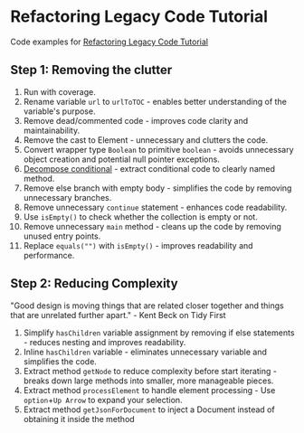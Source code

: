 # Refactoring Legacy Code Tutorial

Code examples for [Refactoring Legacy Code Tutorial](https://ibanfr.github.io/xp/tutorials/refactoring-legacy-code/)

## Step 1: Removing the clutter

1. Run with coverage.
2. Rename variable `url` to `urlToTOC` - enables better understanding of the variable's purpose.
3. Remove dead/commented code - improves code clarity and maintainability.
4. Remove the cast to Element - unnecessary and clutters the code.
5. Convert wrapper type `Boolean` to primitive `boolean` - avoids unnecessary object creation and potential null pointer exceptions.
6. [Decompose conditional] - extract conditional code to clearly named method.
7. Remove else branch with empty body - simplifies the code by removing unnecessary branches.
8. Remove unnecessary `continue` statement - enhances code readability.
9. Use `isEmpty()` to check whether the collection is empty or not.
10. Remove unnecessary `main` method - cleans up the code by removing unused entry points.
11. Replace `equals("")` with `isEmpty()` - improves readability and performance.

## Step 2: Reducing Complexity

"Good design is moving things that are related closer together and things that are unrelated further apart." - Kent Beck on Tidy First

1. Simplify `hasChildren` variable assignment by removing if else statements - reduces nesting and improves readability.
2. Inline `hasChildren` variable - eliminates unnecessary variable and simplifies the code.
3. Extract method `getNode` to reduce complexity before start iterating - breaks down large methods into smaller, more manageable pieces.
4. Extract method `processElement` to handle element processing - Use `option`+`Up Arrow` to expand your selection.
5. Extract method `getJsonForDocument` to inject a Document instead of obtaining it inside the method

[Decompose conditional]: https://refactoring.guru/decompose-conditional
